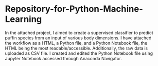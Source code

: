 # Repository-for-Python-Machine-Learning

In the attached project, I aimed to create a supervised classifier to predict puffin species from an input of various body dimensions. I have attached the workflow as a HTML, a Python file, and a Python Notebook file, the HTML being the most readable/accessible. Additionally, the raw data is uploaded as CSV file. I created and edited the Python Notebook file using Jupyter Notebook accessed through Anaconda Navigator.
